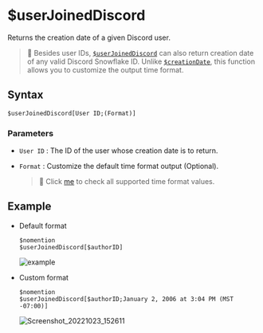 # $userJoinedDiscord
Returns the creation date of a given Discord user.

> 📌 Besides user IDs, [`$userJoinedDiscord`](./userJoinedDiscord.md) can also return creation date of any valid Discord Snowflake ID. Unlike [`$creationDate`](./creationDate.md), this function allows you to customize the output time format.

## Syntax
```
$userJoinedDiscord[User ID;(Format)]
```

### Parameters
- `User ID` : The ID of the user whose creation date is to return. 
- `Format` : Customize the default time format output (Optional).

   > 📌 Click [me](../resources/timeFormat.md) to check all supported time format values.

## Example
- Default format
   ```
   $nomention
   $userJoinedDiscord[$authorID]
   ```

   ![example](https://user-images.githubusercontent.com/69215413/127032089-ef8aa439-89c9-46b2-a2e4-cdf54ab7fa6b.png)
- Custom format
   ```
   $nomention
   $userJoinedDiscord[$authorID;January 2, 2006 at 3:04 PM (MST -07:00)]
   ```

   ![Screenshot_20221023_152611](https://user-images.githubusercontent.com/95774950/197385800-92a434d2-e388-4067-8a78-d9357f6184bd.png)
